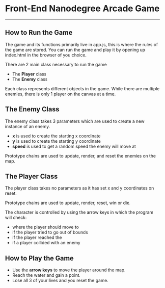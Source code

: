 # Front-End Nanodegree Arcade Game
_____________________________________

## How to Run the Game

The game and its functions primarily live in app.js, this is where the rules of the game are stored. You can run the game and play it by opening up index.html in the browser of you choice.

There are 2 main class necessary to run the game

* The **Player** class
* The **Enemy** class

Each class represents different objects in the game. While there are multiple enemies, there is only 1 player on the canvas at a time.

## The Enemy Class

The enemy class takes 3 parameters which are used to create a new instance of an enemy.

* **x** is used to create the starting x coordinate
* **y** is used to create the starting y coordinate
* **speed** is used to get a random speed the enemy will move at

Prototype chains are used to update, render, and reset the enemies on the map.

## The Player Class

The player class takes no parameters as it has set x and y coordinates on reset.

Prototype chains are used to update, render, reset, win or die.

The character is controlled by using the arrow keys in which the program will check:

* where the player should move to
* if the player tried to go out of bounds
* if the player reached the
* if a player collided with an enemy

## How to Play the Game

* Use the **arrow keys** to move the player around the map.
* Reach the water and gain a point.
* Lose all 3 of your lives and you reset the game.